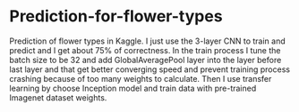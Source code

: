 # Prediction-for-flower-types
Prediction of flower types in Kaggle. I just use the 3-layer CNN to train and predict and I get
about 75% of correctness. In the train process I tune the batch size to be 32 and add
GlobalAveragePool layer into the layer before last layer and that get better converging speed
and prevent training process crashing because of too many weights to calculate. Then I use
transfer learning by choose Inception model and train data with pre-trained Imagenet dataset
weights.
